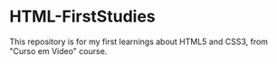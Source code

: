 # HTML-FirstStudies
 This repository is for my first learnings about HTML5 and CSS3, from "Curso em Vídeo" course.

